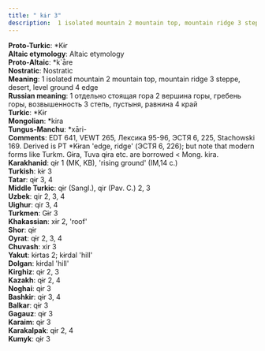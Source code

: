 ```yaml
---
title: " kɨr 3"
description:  1 isolated mountain 2 mountain top, mountain ridge 3 steppe, desert, level ground 4 edge
---
```


<strong>Proto-Turkic</strong>:  *Kɨr<br>
<strong>Altaic etymology</strong>:  Altaic etymology<br>
<strong> Proto-Altaic</strong>:  *k`ā̀re<br>
<strong>Nostratic</strong>:  Nostratic<br>
<strong>Meaning</strong>:  1 isolated mountain 2 mountain top, mountain ridge 3 steppe, desert, level ground 4 edge<br>
<strong>Russian meaning</strong>:  1 отдельно стоящая гора 2 вершина горы, гребень горы, возвышенность 3 степь, пустыня, равнина 4 край<br>
<strong>Turkic</strong>:  *Kɨr<br>
<strong>Mongolian</strong>:  *kira<br>
<strong>Tungus-Manchu</strong>:  *xāri-<br>
<strong>Comments</strong>:  EDT 641, VEWT 265, Лексика 95-96, ЭСТЯ 6, 225, Stachowski 169. Derived is PT *Kɨran 'edge, ridge' (ЭСТЯ 6, 226); but note that modern forms like Turkm. Gɨra, Tuva qɨra etc. are borrowed < Mong. kira.<br>
<strong>Karakhanid</strong>:  qɨr 1 (MK, KB), 'rising ground' (IM,14 c.)<br>
<strong>Turkish</strong>:  kɨr 3<br>
<strong>Tatar</strong>:  qɨr 3, 4<br>
<strong>Middle Turkic</strong>:  qɨr (Sangl.), qir (Pav. C.) 2, 3<br>
<strong>Uzbek</strong>:  qir 2, 3, 4<br>
<strong>Uighur</strong>:  qir 3, 4<br>
<strong>Turkmen</strong>:  Gɨr 3<br>
<strong>Khakassian</strong>:  xɨr 2, 'roof'<br>
<strong>Shor</strong>:  qɨr<br>
<strong>Oyrat</strong>:  qɨr 2, 3, 4<br>
<strong>Chuvash</strong>:  xir 3<br>
<strong>Yakut</strong>:  kɨrtas 2; kɨrdal 'hill'<br>
<strong>Dolgan</strong>:  kɨrdal 'hill'<br>
<strong>Kirghiz</strong>:  qɨr 2, 3<br>
<strong>Kazakh</strong>:  qɨr 2, 4<br>
<strong>Noghai</strong>:  qɨr 3<br>
<strong>Bashkir</strong>:  qɨr 3, 4<br>
<strong>Balkar</strong>:  qɨr 3<br>
<strong>Gagauz</strong>:  qɨr 3<br>
<strong>Karaim</strong>:  qɨr 3<br>
<strong>Karakalpak</strong>:  qɨr 2, 4<br>
<strong>Kumyk</strong>:  qɨr 3<br>


